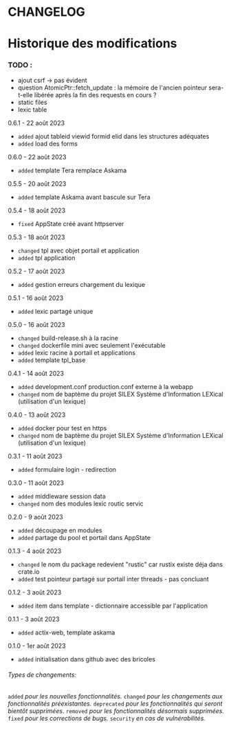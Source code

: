 # CHANGELOG

# Historique des modifications

### TODO :
- ajout csrf -> pas évident
- question AtomicPtr::fetch_update : la mémoire de l'ancien pointeur sera-t-elle libérée après la fin des requests en cours ?
- static files
- lexic table

0.6.1 - 22 août 2023
- `added` ajout tableid viewid formid elid dans les structures adéquates
- `added` load des forms

0.6.0 - 22 août 2023
- `added` template Tera remplace Askama

0.5.5 - 20 août 2023
- `added` template Askama avant bascule sur Tera

0.5.4 - 18 août 2023
- `fixed` AppState créé avant httpserver

0.5.3 - 18 août 2023
- `changed` tpl avec objet portail et application
- `added` tpl application

0.5.2 - 17 août 2023
- `added` gestion erreurs chargement du lexique

0.5.1 - 16 août 2023
- `added` lexic partagé unique

0.5.0 - 16 août 2023
- `changed` build-release.sh à la racine
- `changed` dockerfile mini avec seulement l'exécutable
- `added` lexic racine à portail et applications
- `added` template tpl_base

0.4.1 - 14 août 2023
- `added` development.conf production.conf externe à la webapp
- `changed` nom de baptème du projet SILEX Système d'Information LEXical (utilisation d'un lexique)

0.4.0 - 13 août 2023
- `added` docker pour test en https
- `changed` nom de baptème du projet SILEX Système d'Information LEXical (utilisation d'un lexique)

0.3.1 - 11 août 2023
- `added` formulaire login - redirection

0.3.0 - 11 août 2023
- `added` middleware session data
- `changed` nom des modules lexic routic servic

0.2.0 - 9 août 2023
- `added` découpage en modules
- `added` partage du pool et portail dans AppState

0.1.3 - 4 août 2023
- `changed` le nom du package redevient "rustic" car rustix existe déja dans crate.io
- `added` test pointeur partagé sur portail inter threads - pas concluant

0.1.2 - 3 août 2023
- `added` item dans template - dictionnaire accessible par l'application

0.1.1 - 3 août 2023
- `added` actix-web, template askama

0.1.0 - 1er août 2023
- `added` initialisation dans github avec des bricoles

###### Types de changements:
`added` *pour les nouvelles fonctionnalités.*
`changed` *pour les changements aux fonctionnalités préexistantes.*
`deprecated` *pour les fonctionnalités qui seront bientôt supprimées*.
`removed` *pour les fonctionnalités désormais supprimées.*
`fixed` *pour les corrections de bugs.*
`security` *en cas de vulnérabilités.*